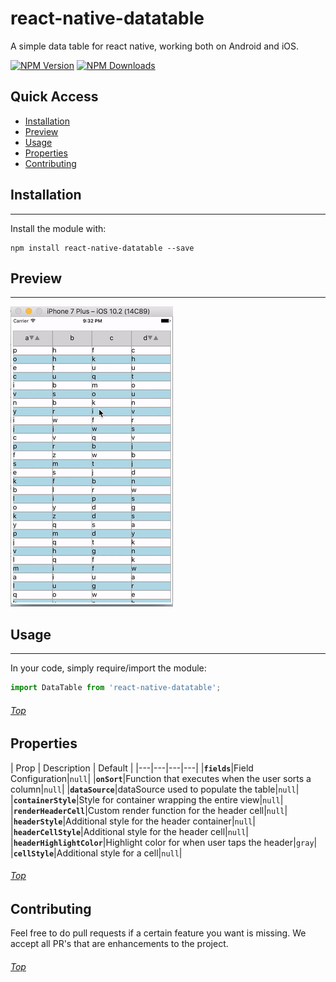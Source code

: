 # react-native-datatable

A simple data table for react native, working both on Android and iOS.

[![NPM Version](https://img.shields.io/npm/v/react-native-datatable.svg?style=flat)](https://www.npmjs.com/package/react-native-datatable)
[![NPM Downloads](https://img.shields.io/npm/dm/react-native-datatable.svg?style=flat)](https://www.npmjs.com/package/react-native-datatable)

<a name='top'/>

## Quick Access
* <a href='#install'>Installation</a>
* <a href='#preview'>Preview</a>
* <a href='#usage'>Usage</a>
* <a href='#properties'>Properties</a>
* <a href='#contributing'>Contributing</a>

## <a name='install'>Installation</a>
---
Install the module with:


```
npm install react-native-datatable --save
```

## <a name='preview'>Preview</a>
---

![](https://github.com/Johan-dutoit/react-native-datatable/blob/master/preview.gif)


## <a name='usage'>Usage</a>
---
In your code, simply require/import the module:

```js
import DataTable from 'react-native-datatable';
```

###### <a href='#top'>Top</a>

## <a name='properties'>Properties</a>

| Prop | Description | Default |
|---|---|---|---|
|**`fields`**|Field Configuration|`null`|
|**`onSort`**|Function that executes when the user sorts a column|`null`|
|**`dataSource`**|dataSource used to populate the table|`null`|
|**`containerStyle`**|Style for container wrapping the entire view|`null`|
|**`renderHeaderCell`**|Custom render function for the header cell|`null`|
|**`headerStyle`**|Additional style for the header container|`null`|
|**`headerCellStyle`**|Additional style for the header cell|`null`|
|**`headerHighlightColor`**|Highlight color for when user taps the header|`gray`|
|**`cellStyle`**|Additional style for a cell|`null`|

###### <a href='#top'>Top</a>

## <a name='#Contributing'>Contributing</a>
Feel free to do pull requests if a certain feature you want is missing.  We accept all PR's that are enhancements to the project.

###### <a href='#top'>Top</a>

